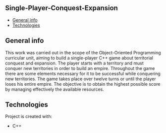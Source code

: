 ## Single-Player-Conquest-Expansion
* [General info](#general-info)
* [Technologies](#technologies)

## General info
This work was carried out in the scope of the Object-Oriented Programming curricular unit, aiming to build a single-player C++ game about territorial conquest and expansion. The player starts with a territory and must conquer new territories in order to build an empire. Throughout the game there are some elements necessary for it to be successful while conquering new territories. The game takes place over twelve turns or until the player loses his entire empire. The objective is to obtain the highest possible score by managing effectively the available resources.
	
## Technologies
Project is created with:
* C++
